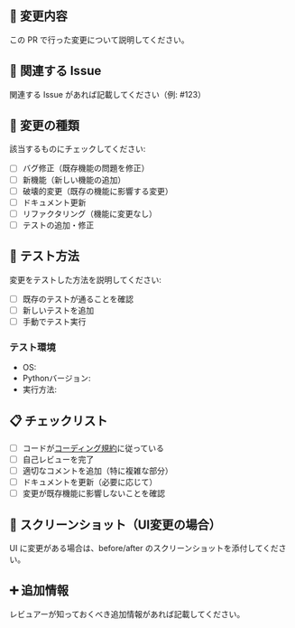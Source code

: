 ## 📝 変更内容
この PR で行った変更について説明してください。

## 🎯 関連する Issue
関連する Issue があれば記載してください（例: #123）

## 🔧 変更の種類
該当するものにチェックしてください:
- [ ] バグ修正（既存機能の問題を修正）
- [ ] 新機能（新しい機能の追加）
- [ ] 破壊的変更（既存の機能に影響する変更）
- [ ] ドキュメント更新
- [ ] リファクタリング（機能に変更なし）
- [ ] テストの追加・修正

## 🧪 テスト方法
変更をテストした方法を説明してください:
- [ ] 既存のテストが通ることを確認
- [ ] 新しいテストを追加
- [ ] 手動でテスト実行

### テスト環境
- OS: 
- Pythonバージョン: 
- 実行方法: 

## 📋 チェックリスト
- [ ] コードが[コーディング規約](.github/copilot-instructions.md)に従っている
- [ ] 自己レビューを完了
- [ ] 適切なコメントを追加（特に複雑な部分）
- [ ] ドキュメントを更新（必要に応じて）
- [ ] 変更が既存機能に影響しないことを確認

## 📸 スクリーンショット（UI変更の場合）
UI に変更がある場合は、before/after のスクリーンショットを添付してください。

## ➕ 追加情報
レビュアーが知っておくべき追加情報があれば記載してください。
